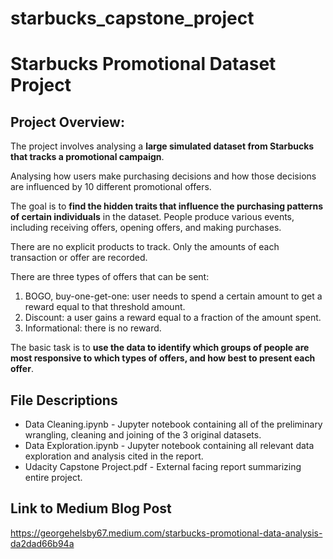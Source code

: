 # starbucks_capstone_project

# Starbucks Promotional Dataset Project

## Project Overview:
The project involves analysing a **large simulated dataset from Starbucks that tracks a promotional campaign**.

Analysing how users make purchasing decisions and how those decisions are influenced by 10 different promotional offers.

The goal is to **find the hidden traits that influence the purchasing patterns of certain individuals** in the dataset. People produce various events, including receiving offers, opening offers, and making purchases.

There are no explicit products to track. Only the amounts of each transaction or offer  are recorded.

There are three types of offers that can be sent:
1. BOGO, buy-one-get-one: user needs to spend a certain amount to get a reward equal to that threshold amount. 
2. Discount: a user gains a reward equal to a fraction of the amount spent. 
3. Informational: there is no reward.

The basic task is to **use the data to identify which groups of people are most responsive to which types of offers, and how best to present each offer**.

## File Descriptions
* Data Cleaning.ipynb - Jupyter notebook containing all of the preliminary wrangling, cleaning and joining of the 3 original datasets.
* Data Exploration.ipynb - Jupyter notebook containing all relevant data exploration and analysis cited in the report.
* Udacity Capstone Project.pdf - External facing report summarizing entire project.

## Link to Medium Blog Post
https://georgehelsby67.medium.com/starbucks-promotional-data-analysis-da2dad66b94a
